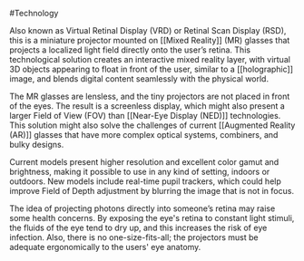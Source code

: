 #Technology 

Also known as Virtual Retinal Display (VRD) or Retinal Scan Display (RSD), this is a miniature projector mounted on [[Mixed Reality]] (MR) glasses that projects a localized light field directly onto the user’s retina. This technological solution creates an interactive mixed reality layer, with virtual 3D objects appearing to float in front of the user, similar to a [[holographic]] image, and blends digital content seamlessly with the physical world.

The MR glasses are lensless, and the tiny projectors are not placed in front of the eyes. The result is a screenless display, which might also present a larger Field of View (FOV) than [[Near-Eye Display (NED)]] technologies. This solution might also solve the challenges of current [[Augmented Reality (AR)]] glasses that have more complex optical systems, combiners, and bulky designs.

Current models present higher resolution and excellent color gamut and brightness, making it possible to use in any kind of setting, indoors or outdoors. New models include real-time pupil trackers, which could help improve Field of Depth adjustment by blurring the image that is not in focus.

The idea of projecting photons directly into someone’s retina may raise some health concerns. By exposing the eye's retina to constant light stimuli, the fluids of the eye tend to dry up, and this increases the risk of eye infection. Also, there is no one-size-fits-all; the projectors must be adequate ergonomically to the users' eye anatomy.